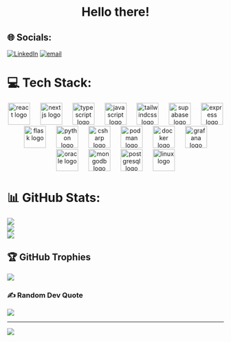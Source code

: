 <h1 align="center">Hello there!</h1>

## 🌐 Socials:
[![LinkedIn](https://img.shields.io/badge/LinkedIn-%230077B5.svg?logo=linkedin&logoColor=white)](https://linkedin.com/in/jakob-polegek-533707279) [![email](https://img.shields.io/badge/Email-D14836?logo=gmail&logoColor=white)](mailto:jakobpolegek@hotmail.com) 

# 💻 Tech Stack:
<div align="center">
  <img src="https://cdn.jsdelivr.net/gh/devicons/devicon/icons/react/react-original.svg" height="51" alt="react logo"  />
  <img width="16" />
  <img src="https://cdn.jsdelivr.net/gh/devicons/devicon/icons/nextjs/nextjs-original.svg" height="51" alt="nextjs logo"  />
  <img width="16" />
  <img src="https://skillicons.dev/icons?i=ts" height="51" alt="typescript logo"  />
  <img width="16" />
  <img src="https://cdn.jsdelivr.net/gh/devicons/devicon/icons/javascript/javascript-original.svg" height="51" alt="javascript logo"  />
  <img width="16" />
  <img src="https://skillicons.dev/icons?i=tailwind" height="51" alt="tailwindcss logo"  />
  <img width="16" />
  <img src="https://skillicons.dev/icons?i=supabase" height="51" alt="supabase logo" />
  <img width="16" />
  <img src="https://cdn.jsdelivr.net/gh/devicons/devicon/icons/express/express-original.svg" height="51" alt="express logo"  />
  <img width="16" />
  <img src="https://cdn.jsdelivr.net/gh/devicons/devicon/icons/flask/flask-original.svg" height="51" alt="flask logo"  />
  <img width="16" />
  <img src="https://skillicons.dev/icons?i=py" height="51" alt="python logo"  />
  <img width="16" />
  <img src="https://cdn.jsdelivr.net/gh/devicons/devicon/icons/csharp/csharp-original.svg" height="51" alt="csharp logo"  />
  <img width="16" />
  <img src="https://cdn.jsdelivr.net/gh/devicons/devicon/icons/podman/podman-original.svg" height="51" alt="podman logo"  />
  <img width="16" />
  <img src="https://cdn.jsdelivr.net/gh/devicons/devicon/icons/docker/docker-original.svg" height="51" alt="docker logo"  />
  <img width="16" />
  <img src="https://cdn.jsdelivr.net/gh/devicons/devicon/icons/grafana/grafana-original.svg" height="51" alt="grafana logo"  />
  <img width="16" />
  <img src="https://cdn.jsdelivr.net/gh/devicons/devicon/icons/oracle/oracle-original.svg" height="51" alt="oracle logo"  />
  <img width="16" />
  <img src="https://cdn.jsdelivr.net/gh/devicons/devicon/icons/mongodb/mongodb-original.svg" height="51" alt="mongodb logo"  />
  <img width="16" />
  <img src="https://cdn.jsdelivr.net/gh/devicons/devicon/icons/postgresql/postgresql-original.svg" height="51" alt="postgresql logo"  />
  <img width="16" />
  <img src="https://cdn.jsdelivr.net/gh/devicons/devicon/icons/linux/linux-original.svg" height="51" alt="linux logo"  />
</div>

# 📊 GitHub Stats:
![](https://github-readme-stats.vercel.app/api?username=jakobpolegek&theme=shadow_blue&hide_border=false&include_all_commits=true&count_private=true)<br/>
![](https://nirzak-streak-stats.vercel.app/?user=jakobpolegek&theme=shadow_blue&hide_border=false)<br/>
![](https://github-readme-stats.vercel.app/api/top-langs/?username=jakobpolegek&theme=shadow_blue&hide_border=false&include_all_commits=true&count_private=true&layout=compact)

## 🏆 GitHub Trophies
![](https://github-profile-trophy.vercel.app/?username=jakobpolegek&theme=shadow_blue&no-frame=false&no-bg=true&margin-w=4)

### ✍️ Random Dev Quote
![](https://quotes-github-readme.vercel.app/api?type=horizontal&theme=radical)

---
[![](https://visitcount.itsvg.in/api?id=jakobpolegek&icon=0&color=0)](https://visitcount.itsvg.in)
